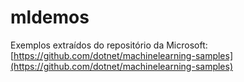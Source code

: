 # mldemos

Exemplos extraídos do repositório da Microsoft: [https://github.com/dotnet/machinelearning-samples](https://github.com/dotnet/machinelearning-samples)
